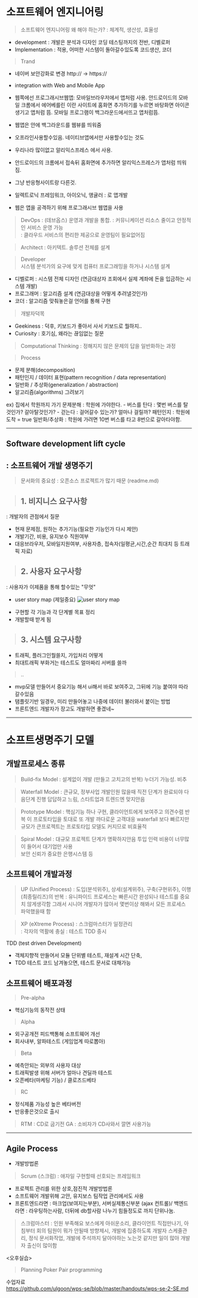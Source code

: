 # 소프트웨어 엔지니어링 

> 소프트웨어 엔지니어링 왜 해야 하는가?
: 체계적, 생산성, 효율성

- development : 개발은 분석과 디자인 코딩 테스팅까지의 전반, 디벨로퍼 
- Implementation : 적용, 어떠한 시스템이 돌아갈수있도록 코드생산, 코더  

> Trand  
- 네이버 보안강화로 변경 http:// ->  https:// 
- integration with Web and Mobile App
- 웹쪽에선 프로그래시브웹앱: 모바일브라우저에서 앱처럼 사용. 안드로이드의 모바일 크롬에서 에어베를린 이란 사이트에 홈화면 추가하기를 누르면 바탕화면 아이콘 생기고 앱처럼 뜸.
모바일 프로그램이 백그라운드에서뜨고 앱처럼뜸.
- 웹앱은 안에 백그라운드를  웹뷰를 띄워줌
- 오프라인사용할수있음. 네이티브앱에서만 사용할수있는 것도 
- 우리나라 많이없고 알리익스프레스 에서 사용.

- 안드로이드의 크롬에서 접속뒤 홈화면에 추가하면 알리익스프레스가 앱처럼 띄워짐.
- 그냥 반응형사이트랑 다른것.
- 일렉트로닉 프레임워크, 아이오닉, 앵귤러 : 로 앱개발  
- 웹은 앱을 공격하기 위해 프로그래시브 웹앱을 사용
 

> DevOps 
: (데브옵스) 운영과 개발을 통합.
: 커뮤니케이션 리소스 줄이고 안정적인 서비스 운영 가능  
: 클라우드 서비스의 편리한 제공으로 운영팀이 필요없어짐

> Architect 
: 아키텍트. 솔루션 전체를 설계

> Developer  
시스템 분석가의 요구에 맞게 컴퓨터 프로그래밍을 하거나 시스템 설계
- 디벨로퍼 : 시스템 전체 디자인 (연금대상자 조회에서 실제 계좌에 돈을 입금하는 시스템 개발)
- 프로그래머 : 알고리즘 설계 (연금대상을 어떻게 추려낼것인가)
- 코더 : 알고리즘 맞춰놓은걸 언어를 통해 구현 

> 개발자덕목
- Geekiness : 덕후, 키보드가 좋아서 사서 키보드로 뭘하지..
- Curiosity : 호기심, 왜라는 끊임없는 질문

> Computational Thinking 
: 정해지지 않은 문제의 답을 일반화하는 과정 

> Process 
- 문제 분해(decomposition)
- 패턴인지 / 데이터 표현(pattern recognition / data representation)
- 일반화 / 추상화(generalization / abstraction)
- 알고리즘(algorithms) 그려보기 

ex) 집에서 학원까지 가기
문제분해 : 학원에 가야한다. 
          - 버스를 탄다 : 몇번 버스를 탈것인가? 갈아탈것인가?
          - 걷는다 : 걸어갈수 있는가? 얼마나 걸릴까?
패턴인지 : 학원에 도착 = true 
일반화/추상화 : 학원에 가려면 10번 버스를 타고 8번으로 갈아타야함. 



<hr>

## Software development lift cycle
: 소프트웨어 개발 생명주기
---

> 문서화의 중요성
: 오픈소스 프로젝트가 많기 때문 (readme.md)

> ## 1. 비지니스 요구사항
: 개발자의 관점에서 질문
  - 현재 문제점, 원하는 추가기능(필요한 기능인가 다시 제안) 
  - 개발기간, 비용, 유지보수 직원여부   
  - 대응브라우저, 모바일지원여부, 사용자층, 접속자(일평균,시간,순간 최대치 등 트래픽 자료)   
 
> ## 2. 사용자 요구사항 
: 사용자가 이제품을 통해 할수있는 "무엇"

* user story map (제일중요) 
![user story map](https://camo.githubusercontent.com/2112b73e136a3c9fbd6bb1274405d27b3af16b7a/68747470733a2f2f693137796a337237736c6a326867733378323434756579397a2d7770656e67696e652e6e6574646e612d73736c2e636f6d2f77702d636f6e74656e742f75706c6f6164732f6564642f323031362f30332f4244554b2d36332d557365722d53746f72792d4d61702d54656d706c6174652d4167696c652d7630352d322d72656c65617365732d383530783630302e706e67)
- 구현할 각 기능과 각 단계별 목표 정리
- 개발할때 받게 됨 
  

> ## 3. 시스템 요구사항
- 트래픽, 플러그인뭘쓸지, 가입처리 어떻게 
- 최대트래픽 부화거는 테스트도 얼마짜리 서버를 쓸까 

> .. 
- mvp모델 만들어서 중요기능 해서 ui해서 바로 보여주고, 그뒤에 기능 붙여야 따라갈수있음 
- 탬플릿기반 일경우, 미리 만들어놓고 나중에 데이터 불러와서 붙이는 방법  
- 프론트엔드 개발자가 장고도 개발하면 좋겠네~

<hr>

# 소프트생명주기 모델 

## 개발프로세스 종류 

> Build-fix Model
: 설계없이 개발 (만들고 고치고의 반복)
  누더기 가능성. 비추 

> Waterfall Model
: 큰규모, 정부사업 개발인원 많을때
  직전 단계가 완료되야 다음단계 진행 
  답답하고 느림, 스타트업과 트렌드엔 맞지안음

> Prototype Model
: 핵심기능 하나 구현, 클라이언트에게 보여주고 의견수렴 반복 
  이 프로토타입을 토대로 또 개발
  까다로운 고객대응
  waterfall 보다 빠르지만 규모가 큰프로젝트는 프로토타입 모델도 커지므로 비효율적

> Spiral Model
: 대규모 프로젝트
  단계가 명확하지안음 
  투입 인력 비용이 너무많이 들어서 대기업만 사용  
  보안 신뢰가 중요한 은행시스템 등 


## 소프트웨어 개발과정

> UP (Unified Process) 
: 도입(분석위주), 상세(설계위주), 구축(구현위주), 이행 (최종릴리즈)의 반복
: 유니파이드 프로세스는 빠른시간 완성되나 테스트를 중요치 않게생각함 그래서 시니어 개발자가 많아서 몇번이상 해봐서 모든 프로세스 파악했을때 함  

> XP (eXtreme Process)
: 스크럼마스터가 일정관리   
: 각자의 역활에 충실
: 테스트 TDD 중시 

TDD (test driven Development)
- 객체지향적 만들어서  모듈 단위별 테스트, 재설계 시간 단축,  
- TDD 테스트 코드 남겨놓으면, 테스트 문서로 대채가능 
 


## 소프트웨어 배포과정  
> Pre-alpha
- 핵심기능의 동작전 상태
> Alpha
- 외구공개전 피드백통해 소프트웨어 개선 
- 회사내부, 알파테스트 (게임업계 따로뽑아)
> Beta
- 예측안되는 외부의 사용자 대상
- 트래픽발생 위해 서버가 얼마나 견딜까 테스트  
- 오픈베타(마케팅 기능) / 클로즈드베타
> RC
- 정식제품 가능성 높은 베타버전
- 반응좋은것으로 출시
> RTM : CD로 굽기전 
> GA : 소비자가 CD사와서 깔면 사용가능

<hr>

## Agile Process 
- 개발방법론

> Scrum (스크럼)
: 애자일 구현할때 선호되는 프레임워크 
- 프로젝트 관리를 위한 상호,점진적 개발방법론
- 소프트웨어 개발위해 고안, 유지보스 팀작업 관리에서도 사용 
- 프론트엔드라면 : 마크업(보여지는부분), 서버실제통신부분 (ajax 컨트롤)/ 백엔드라면 : 라우팅하는사람, 더뒤에 db할사람
나누기 힘들정도로 까지 단위나눔.

> 스크럼마스터
: 인원 부족해요 보스에게 아쉬운소리, 클라이언트 직접만나기, 아침부터 회의 팀원이 뭐가 안될때 방향제시, 개발에 집중하도록 개발자 스케줄관리, 정식 문서화작업, 개발에 주석까지 달아야하는 노는것 같지만 일이 많아 개발자 출신이 많이함 


<오후실습>
> Planning Poker
> Pair programming  

수업자료  
<https://github.com/ulgoon/wps-se/blob/master/handouts/wps-se-2-SE.md>



